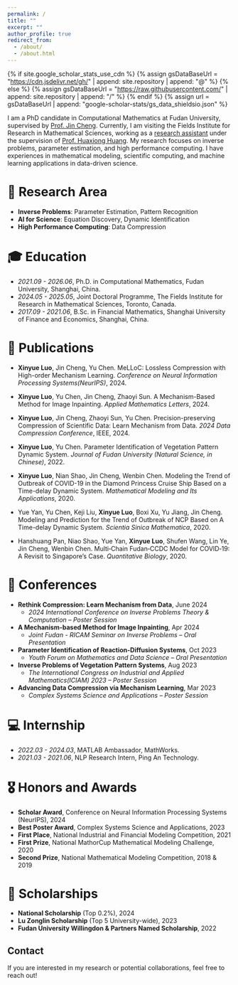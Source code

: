 ```yaml
---
permalink: /
title: ""
excerpt: ""
author_profile: true
redirect_from: 
  - /about/
  - /about.html
---
```


{% if site.google_scholar_stats_use_cdn %}
{% assign gsDataBaseUrl = "https://cdn.jsdelivr.net/gh/" | append: site.repository | append: "@" %}
{% else %}
{% assign gsDataBaseUrl = "https://raw.githubusercontent.com/" | append: site.repository | append: "/" %}
{% endif %}
{% assign url = gsDataBaseUrl | append: "google-scholar-stats/gs_data_shieldsio.json" %}

<span class='anchor' id='about-me'></span>


I am a PhD candidate in Computational Mathematics at Fudan University, supervised by [Prof. Jin Cheng](https://scholar.google.com/citations?user=4NV9MPcAAAAJ). Currently, I am visiting the Fields Institute for Research in Mathematical Sciences, working as a [research assistant](https://www.madslab.ca/author/xinyue-luo/) under the supervision of [Prof. Huaxiong Huang](https://scholar.google.com/citations?user=XwTQxgUAAAAJ). My research focuses on inverse problems, parameter estimation, and high performance computing. I have experiences in mathematical modeling, scientific computing, and machine learning applications in data-driven science.

# 🔭 Research Area
- **Inverse Problems**: Parameter Estimation, Pattern Recognition
- **AI for Science**: Equation Discovery, Dynamic Identification
- **High Performance Computing**: Data Compression

# 🎓 Education
- *2021.09 - 2026.06*, Ph.D. in Computational Mathematics, Fudan University, Shanghai, China.
- *2024.05 - 2025.05*, Joint Doctoral Programme, The Fields Institute for Research in Mathematical Sciences, Toronto, Canada.
- *2017.09 - 2021.06*, B.Sc. in Financial Mathematics, Shanghai University of Finance and Economics, Shanghai, China.


# 📝 Publications 
- **Xinyue Luo**, Jin Cheng, Yu Chen. MeLLoC: Lossless Compression with High-order Mechanism Learning. *Conference on Neural Information Processing Systems(NeurIPS)*, 2024.  

- **Xinyue Luo**, Yu Chen, Jin Cheng, Zhaoyi Sun. A Mechanism-Based Method for Image Inpainting. *Applied Mathematics Letters*, 2024.  

- **Xinyue Luo**, Jin Cheng, Zhaoyi Sun, Yu Chen. Precision-preserving Compression of Scientific Data: Learn Mechanism from Data. *2024 Data Compression Conference*, IEEE, 2024.  

- **Xinyue Luo**, Yu Chen. Parameter Identification of Vegetation Pattern Dynamic System. *Journal of Fudan University (Natural Science, in Chinese)*, 2022.  

- **Xinyue Luo**, Nian Shao, Jin Cheng, Wenbin Chen. Modeling the Trend of Outbreak of COVID-19 in the Diamond Princess Cruise Ship Based on a Time-delay Dynamic System. *Mathematical Modeling and Its Applications*, 2020.  

- Yue Yan, Yu Chen, Keji Liu, **Xinyue Luo**, Boxi Xu, Yu Jiang, Jin Cheng. Modeling and Prediction for the Trend of Outbreak of NCP Based on A Time-delay Dynamic System. *Scientia Sinica Mathematica*, 2020.  

- Hanshuang Pan, Niao Shao, Yue Yan, **Xinyue Luo**, Shufen Wang, Lin Ye, Jin Cheng, Wenbin Chen. Multi‐Chain Fudan‐CCDC Model for COVID‐19: A Revisit to Singapore’s Case. *Quantitative Biology*, 2020.  

# 💬 Conferences  
- **Rethink Compression: Learn Mechanism from Data**, June 2024  
  - *2024 International Conference on Inverse Problems Theory & Computation – Poster Session*  
- **A Mechanism-based Method for Image Inpainting**, Apr 2024  
  - *Joint Fudan - RICAM Seminar on Inverse Problems – Oral Presentation*  
- **Parameter Identification of Reaction-Diffusion Systems**, Oct 2023  
  - *Youth Forum on Mathematics and Data Science – Oral Presentation*  
- **Inverse Problems of Vegetation Pattern Systems**, Aug 2023  
  - *The International Congress on Industrial and Applied Mathematics(ICIAM) 2023 – Poster Session*  
- **Advancing Data Compression via Mechanism Learning**, Mar 2023  
  - *Complex Systems Science and Applications – Poster Session*  


# 💻 Internship  
- *2022.03 - 2024.03*, MATLAB Ambassador, MathWorks. 
- *2021.03 - 2021.06*, NLP Research Intern, Ping An Technology.

# 🎖 Honors and Awards
- **Scholar Award**, Conference on Neural Information Processing Systems (NeurIPS), 2024  
- **Best Poster Award**, Complex Systems Science and Applications, 2023  
- **First Place**, National Industrial and Financial Modeling Competition, 2021  
- **First Prize**, National MathorCup Mathematical Modeling Challenge, 2020  
- **Second Prize**, National Mathematical Modeling Competition, 2018 & 2019  

# 🏅 Scholarships  
- **National Scholarship** (Top 0.2%), 2024  
- **Lu Zonglin Scholarship** (Top 5 University-wide), 2023  
- **Fudan University Willingdon & Partners Named Scholarship**, 2022  


## Contact
If you are interested in my research or potential collaborations, feel free to reach out!
